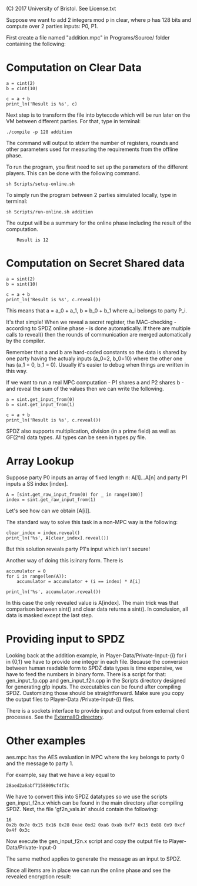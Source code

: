 (C) 2017 University of Bristol. See License.txt

Suppose we want to add 2 integers mod p in clear, where p has 128 bits and compute over 2 parties inputs: P0, P1.

First create a file named "addition.mpc" in Programs/Source/ folder containing the following:


Computation on Clear Data
==================

```
a = cint(2)
b = cint(10)

c = a + b
print_ln('Result is %s', c)
```

Next step is to transform the file into bytecode which will be run later on the VM between different parties.
For that, type in terminal:

```
./compile -p 128 addition

```

The command will output to stderr the number of registers, rounds and other parameters used for measuring the requirements from the offline phase.

To run the program, you first need to set up the parameters of the different players. This can be done with the following command.

```
sh Scripts/setup-online.sh
```

To simply run the program between 2 parties simulated locally, type in terminal:

```
sh Scripts/run-online.sh addition

```

The output will be a summary for the online phase including the result of the computation.

````
	Result is 12

````


Computation on Secret Shared data
=================================

```
a = sint(2)
b = sint(10)

c = a + b
print_ln('Result is %s', c.reveal())

```

This means that a = a_0 + a_1, b = b_0 + b_1 where a_i belongs to party P_i. 

It's that simple! When we reveal a secret register, the MAC-checking - according
to SPDZ online phase - is done automatically. If there are multiple calls to
reveal() then the rounds of communication are merged automatically by the
compiler.

Remember that a and b are hard-coded constants so the data is shared by one
party having the actualy inputs (a_0=2, b_0=10) where the other one has (a_1 =
0, b_1 = 0). Usually it's easier to debug when things are written in this way.

If we want to run a real MPC computation - P1 shares a and P2 shares b - and
reveal the sum of the values then we can write the following.

```
a = sint.get_input_from(0)
b = sint.get_input_from(1)

c = a + b
print_ln('Result is %s', c.reveal())

```

SPDZ also supports multiplication, division (in a prime field) as well as
GF(2^n) data types. All types can be seen in types.py file.


Array Lookup
=============

Suppose party P0 inputs an array of fixed length n: A[1]...A[n] and party P1
inputs a SS index [index].

```
A = [sint.get_raw_input_from(0) for _ in range(100)]
index = sint.get_raw_input_from(1)
```

Let's see how can we obtain [A[i]].

The standard way to solve this task in a non-MPC way is the following:

```
clear_index = index.reveal()
print_ln('%s', A[clear_index].reveal())

```

But this solution reveals party P1's input which isn't secure!

Another way of doing this is:inary form. There is 

```
accumulator = 0
for i in range(len(A)):
	accumulator = accumulator + (i == index) * A[i]

print_ln('%s', accumulator.reveal())

```

In this case the only revealed value is A[index]. The main trick was that
comparison between sint() and clear data returns a sint(). In conclusion, all
data is masked except the last step.

Providing input to SPDZ
========================

Looking back at the addition example, in Player-Data/Private-Input-{i} for i in
{0,1} we have to provide one integer in each file. Because the conversion
between human readable form to SPDZ data types is time expensive, we have to
feed the numbers in binary form. There is a script for that: gen_input_fp.cpp
and gen_input_f2n.cpp in the Scripts directory designed for generating gfp
inputs. The executables can be found after compiling SPDZ. Customizing those
should be straightforward. Make sure you copy the output files to Player-Data
/Private-Input-{i} files.

There is a sockets interface to provide input and output from external client processes. See the [ExternalIO directory](./ExternalIO/README.md).

Other examples
==============

aes.mpc has the AES evaluation in MPC where the key belongs to party 0
and the message to party 1.

For example, say that we have a key equal to

```
28aed2a6abf7158809cf4f3c
```

We have to convert this into SPDZ datatypes so we use the scripts
gen_input_f2n.x which can be found in the main directory after compiling
SPDZ. Next, the file 'gf2n_vals.in' should contain the following:

```
16
0x2b 0x7e 0x15 0x16 0x28 0xae 0xd2 0xa6 0xab 0xf7 0x15 0x88 0x9 0xcf 0x4f 0x3c
```

Now execute the gen_input_f2n.x script and copy the output file to
Player-Data/Private-Input-0

The same method applies to generate the message as an input to SPDZ.

Since all items are in place we can run the online phase and see the
revealed encryption result:
